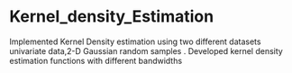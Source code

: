 # Kernel_density_Estimation
Implemented Kernel Density estimation using two different datasets univariate data,2-D Gaussian random samples . Developed kernel density estimation functions with different bandwidths
